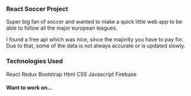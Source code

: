 ### React Soccer Project

Super big fan of soccer and wanted to make a quick little web app to be able to follow all the major european leagues.

I found a free api which was nice, since the majority you have to pay for. Due to that, some of the data is not always accurate or is updated slowly.


### Technologies Used

React 
Redux 
Bootstrap
Html
CSS
Javascript
Firebase

#### Want to work on...


